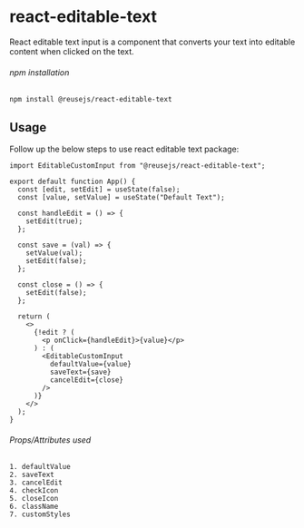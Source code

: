 # react-editable-text

React editable text input is a component that converts your text into editable content when clicked on the text.

###### npm installation

```
npm install @reusejs/react-editable-text
```

## Usage

Follow up the below steps to use react editable text package:

```
import EditableCustomInput from "@reusejs/react-editable-text";

export default function App() {
  const [edit, setEdit] = useState(false);
  const [value, setValue] = useState("Default Text");

  const handleEdit = () => {
    setEdit(true);
  };

  const save = (val) => {
    setValue(val);
    setEdit(false);
  };

  const close = () => {
    setEdit(false);
  };

  return (
    <>
      {!edit ? (
        <p onClick={handleEdit}>{value}</p>
      ) : (
        <EditableCustomInput
          defaultValue={value}
          saveText={save}
          cancelEdit={close}
        />
      )}
    </>
  );
}

```

###### Props/Attributes used

```
1. defaultValue
2. saveText
3. cancelEdit
4. checkIcon
5. closeIcon
6. className
7. customStyles
```
